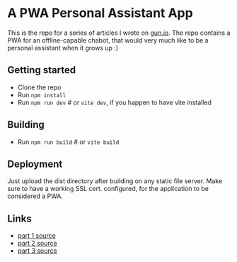 # A PWA Personal Assistant App

This is the repo for a series of articles I wrote on [gun.io](https://www.gun.io/blog).
The repo contains a PWA for an offline-capable chabot, that would very much like to be a personal assistant when it grows up :)

## Getting started

- Clone the repo
- Run `npm install`
- Run `npm run dev` # or `vite dev`, if you happen to have vite installed

## Building

- Run `npm run build` # or `vite build`

## Deployment

Just upload the dist directory after building on any static file server. Make sure to have a working SSL cert. configured, for the application to be
considered a PWA.

## Links

- [part 1 source](https://github.com/DBozhinovski/PWA-Personal-Assistant/tree/p-1)
- [part 2 source](https://github.com/DBozhinovski/PWA-Personal-Assistant/tree/p-2)
- [part 3 source](https://github.com/DBozhinovski/PWA-Personal-Assistant/tree/p-3)
